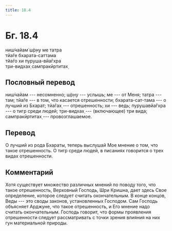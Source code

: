 ```yaml
---
title: 18.4
---
```


# Бг. 18.4
ниш́чайам̇ ш́р̣н̣у ме татра<br/>
тйа̄ге бхарата-саттама<br/>
тйа̄го хи пуруша-вйа̄гхра<br/>
три-видхах̣ сампракӣртитах̣
## Пословный перевод

ниш́чайам --- несомненно; ш́р̣н̣у --- услышь; ме --- от Меня; татра --- там;
тйа̄ге --- в том, что касается отрешенности; бхарата-сат-тама --- о
лучший из Бхарат; тйа̄гах̣ --- отрешенность; хи --- ведь; пурушавйа̄гхра
--- о тигр среди людей; три-видхах̣ --- (включающее) три вида;
сампракӣртитах̣ --- провозглашаемое.

## Перевод

О лучший из рода Бхараты, теперь выслушай Мое мнение о том, что такое
отрешенность. О тигр среди людей, в писаниях говорится о трех видах
отрешенности.

## Комментарий

Хотя существует множество различных мнений по поводу того, что такое
отрешенность, Верховный Господь, Шри Кришна, дает здесь Свое
определение, которое следует считать окончательным. В конце концов, Веды
--- это своды законов, установленных Господом. Сам Господь объясняет
Арджуне, что такое отрешенность, и Его мнение надо считать
окончательным. Господь говорит, что формы проявления отрешенности
следует рассматривать с точки зрения влияния на них гун материальной
природы.
